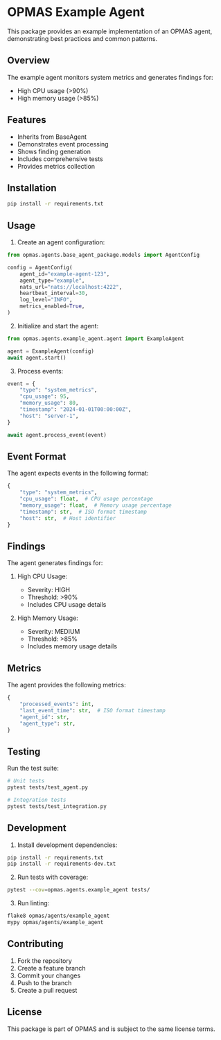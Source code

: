 # OPMAS Example Agent

This package provides an example implementation of an OPMAS agent, demonstrating best practices and common patterns.

## Overview

The example agent monitors system metrics and generates findings for:
- High CPU usage (>90%)
- High memory usage (>85%)

## Features

- Inherits from BaseAgent
- Demonstrates event processing
- Shows finding generation
- Includes comprehensive tests
- Provides metrics collection

## Installation

```bash
pip install -r requirements.txt
```

## Usage

1. Create an agent configuration:

```python
from opmas.agents.base_agent_package.models import AgentConfig

config = AgentConfig(
    agent_id="example-agent-123",
    agent_type="example",
    nats_url="nats://localhost:4222",
    heartbeat_interval=30,
    log_level="INFO",
    metrics_enabled=True,
)
```

2. Initialize and start the agent:

```python
from opmas.agents.example_agent.agent import ExampleAgent

agent = ExampleAgent(config)
await agent.start()
```

3. Process events:

```python
event = {
    "type": "system_metrics",
    "cpu_usage": 95,
    "memory_usage": 80,
    "timestamp": "2024-01-01T00:00:00Z",
    "host": "server-1",
}

await agent.process_event(event)
```

## Event Format

The agent expects events in the following format:

```python
{
    "type": "system_metrics",
    "cpu_usage": float,  # CPU usage percentage
    "memory_usage": float,  # Memory usage percentage
    "timestamp": str,  # ISO format timestamp
    "host": str,  # Host identifier
}
```

## Findings

The agent generates findings for:

1. High CPU Usage:
   - Severity: HIGH
   - Threshold: >90%
   - Includes CPU usage details

2. High Memory Usage:
   - Severity: MEDIUM
   - Threshold: >85%
   - Includes memory usage details

## Metrics

The agent provides the following metrics:

```python
{
    "processed_events": int,
    "last_event_time": str,  # ISO format timestamp
    "agent_id": str,
    "agent_type": str,
}
```

## Testing

Run the test suite:

```bash
# Unit tests
pytest tests/test_agent.py

# Integration tests
pytest tests/test_integration.py
```

## Development

1. Install development dependencies:
```bash
pip install -r requirements.txt
pip install -r requirements-dev.txt
```

2. Run tests with coverage:
```bash
pytest --cov=opmas.agents.example_agent tests/
```

3. Run linting:
```bash
flake8 opmas/agents/example_agent
mypy opmas/agents/example_agent
```

## Contributing

1. Fork the repository
2. Create a feature branch
3. Commit your changes
4. Push to the branch
5. Create a pull request

## License

This package is part of OPMAS and is subject to the same license terms.
